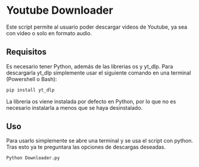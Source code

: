 
# Youtube Downloader

Este script permite al usuario poder descargar videos de Youtube, ya sea con video o solo en formato audio.


## Requisitos
Es necesario tener Python, además de las librerias os y yt_dlp. Para descargarla yt_dlp simplemente usar el siguiente comando en una terminal (Powershell o Bash):

```bash
pip install yt_dlp
```
La libreria os viene instalada por defecto en Python, por lo que no es necesario instalarla a menos que se haya desinstalado.
## Uso
Para usarlo simplemente se abre una terminal y se usa el script con python. Tras esto ya te preguntara las opciones de descargas deseadas.

```
Python Downloader.py
```
